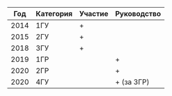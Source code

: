 Год   | Категория | Участие  |  Руководство
|-|-|-|-|
2014 | 1ГУ | + |
2015 | 2ГУ | + |
2018 | 3ГУ | + |
2019 | 1ГР |   |  +
2020 | 2ГР |   |  +
2020 | 4ГУ |   |  + (за 3ГР)
